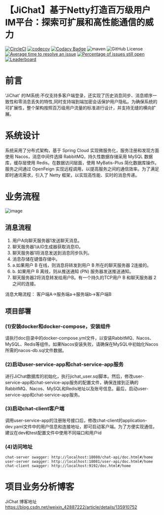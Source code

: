 # 【JiChat】基于Netty打造百万级用户IM平台：探索可扩展和高性能通信的威力

<!--
Travis CI 徽章：
访问 Travis CI，使用 GitHub 账户登录，并启用你的项目的构建。
在仓库的 Travis CI 页面找到 "Build Status" 徽章，选择需要的格式，然后将其添加到你的 README 文件中。
Codecov 徽章：

访问 Codecov，使用 GitHub 账户登录，并启用你的项目的代码覆盖率报告。
在仓库的 Codecov 页面找到 "Badge" 选项，选择需要的格式，然后将其添加到你的 README 文件中。
Maven中央仓库版本徽章：

访问 Shields.io，选择 "Maven Central"，输入你的 Maven 仓库坐标（group ID 和 artifact ID），然后生成徽章代码并添加到你的 README 文件中。
许可证信息徽章：

访问 Shields.io，选择 "License"，输入你的项目的许可证，然后生成徽章代码并添加到你的 README 文件中。
Is It Maintained 徽章：

访问 Is It Maintained，搜索你的项目，获取徽章代码并添加到你的 README 文件中。
-->
[![CircleCI](https://dl.circleci.com/status-badge/img/circleci/CgWndursnfTN85ScJmBdyi/R7S69YhP9B1F39MDmdLyCB/tree/master.svg?style=svg&circle-token=f619bb84e6e68f060795b1c21a25d39a1c1b0cb4)](https://dl.circleci.com/status-badge/redirect/circleci/CgWndursnfTN85ScJmBdyi/R7S69YhP9B1F39MDmdLyCB/tree/master)
[![codecov](https://codecov.io/gh/jsl1992/JiChat/graph/badge.svg?token=NVFGT76HQF)](https://codecov.io/gh/jsl1992/JiChat)
[![Codacy Badge](https://app.codacy.com/project/badge/Grade/dc30543fa9844f98bc5fa169c97913d9)](https://app.codacy.com/gh/jsl1992/JiChat/dashboard?utm_source=gh&utm_medium=referral&utm_content=&utm_campaign=Badge_grade)
![maven](https://img.shields.io/maven-central/v/com.ji.jichat/jichat.svg)
![GitHub License](https://img.shields.io/github/license/jsl1992/JiChat)
[![Average time to resolve an issue](http://isitmaintained.com/badge/resolution/jsl1992/JiChat.svg)](http://isitmaintained.com/project/jsl1992/JiChat "Average time to resolve an issue")
[![Percentage of issues still open](http://isitmaintained.com/badge/open/jsl1992/JiChat.svg)](http://isitmaintained.com/project/jsl1992/JiChat "Percentage of issues still open")
[![Leaderboard](https://img.shields.io/badge/JiChat-%E6%9F%A5%E7%9C%8B%E8%B4%A1%E7%8C%AE%E6%8E%92%E8%A1%8C%E6%A6%9C-orange)](https://github.com/jsl1992/JiChat)



# 前言
 'JiChat' 的IM系统:不仅支持多客户端登录，还实现了历史消息同步、消息顺序一致性和零消息丢失的特性,同时支持端到端加密会话保护用户隐私。为确保系统的可扩展性，整个架构按照百万级用户流量的标准进行设计，并支持无缝的横向扩展。



# 系统设计
系统采用了分布式架构，基于 Spring Cloud 实现微服务化，服务注册和发现方面使用 Nacos，消息中间件选择 RabbitMQ，持久性数据存储采用 MySQL 数据库，缓存层使用 Redis。在数据访问层面，使用 MyBatis-Plus 简化数据库操作。服务之间通过 OpenFeign 实现远程调用，以提高服务之间的通信效率。为了满足即时通讯需求，引入了 Netty 框架，以实现高性能、实时的消息传递。




# 业务流程
![image](https://github.com/jsl1992/JiChat/assets/34052259/7ccf4c17-59ef-4eff-991f-41c624812791)



## 消息流程
1. 用户A向聊天服务器1发送聊天消息。
2. 聊天服务器1从ID生成器获取消息ID。
3. 聊天服务器1将消息发送到消息同步队列。
4. 消息存储在键值存储中。
5. a.如果用户 B 在线，则消息将转发到用户 B 所在的聊天服务器 2连接的。
5. b. 如果用户 B 离线，则从推送通知 (PN) 服务器发送推送通知。
6. 聊天服务器2将消息转发给用户B。有一个持久的TCP用户 B 和聊天服务器 2 之间的连接。

消息大略流程： 客户端A→服务端a→服务端b→客户端B


## 项目部署
### (1)安装docker和docker-compose，安装组件
请执行doc目录中的docker-compose.yml文件，以安装RabbitMQ、Nacos、MySQL、Redis等组件。如果Nacos安装失败，请确保在MySQL中初始化Nacos所需的nacos-db.sql文件数据。
### (2)启动user-service-app和chat-service-app服务
进行JiChat数据库的初始化，执行jichat_user.sql脚本。然后，修改user-service-app和chat-service-app服务的配置文件，确保连接到正确的RabbitMQ、Nacos、MySQL和Redis地址以及账号信息。最后，启动user-service-app和chat-service-app服务。
### (3)启动chat-client客户端
调用user-service-app的注册账号接口后，修改chat-client的application-dev.yaml文件中的用户信息和连接地址，即可启动客户端。为了方便实现通信，建议在dev和test配置文件中使用不同端口和用户id
### (4)访问地址
    chat-server swagger: http://localhost:18080/chat-api/doc.html#/home
    user-server swagger: http://localhost:18081/user-api/doc.html#/home
    chat-client swagger: http://localhost:9192/doc.html#/home

# 项目业务分析博客
JiChat 博客地址 [https://blog.csdn.net/weixin_42887222/article/details/135910752 ](https://blog.csdn.net/weixin_42887222/article/details/135910752)

